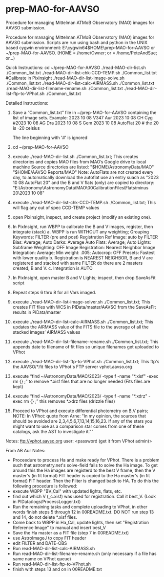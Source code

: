 # prep-MAO-for-AAVSO
 Procedure for managing Mittelman ATMoB Observatory (MAO) images for AAVSO submission.


Procedure for managing Mittelman ATMoB Observatory (MAO) images for AAVSO submission.
Scripts are run using bash and python in the UNIX based cygwin environment: 
E:\cygwin64\$HOME\prep-MAO-for-AAVSO or ~/prep-MAO-for-AAVSO.     (HOME = /home/Owner; or = /home/PeteAndSue; or...)


Quick Instructions:
cd ~/prep-MAO-for-AAVSO
./read-MAO-dir-list.sh ./Common_list.txt
./read-MAO-dir-list-chk-CCD-TEMP.sh ./Common_list.txt
#Calibrate in PixInsight
./read-MAO-dir-list-image-solve.sh ./Common_list.txt
./read-MAO-dir-list-calc-AIRMASS.sh ./Common_list.txt
./read-MAO-dir-list-filename-rename.sh ./Common_list.txt
./read-MAO-dir-list-ftp-to-VPhot.sh ./Common_list.txt


Detailed Instructions:

1)	Save a “Common_list.txt” file in ~/prep-MAO-for-AAVSO containing the list of image sets. 
	Example:
		2023 10 08 V347 Aur
		2023 10 08 CH Cyg
		#2023 10 08 AG Dra 
		2023 10 08 S Gem
		2023 10 08 AutoFlat 20   # the 20 is -20 celsius

	The line beginning with '#' is ignored
2)	cd ~/prep-MAO-for-AAVSO
3)	execute ./read-MAO-dir-list.sh ./Common_list.txt; This creates directories and
	copies MAO files from MAO’s Google drive to local machine
		Source directories are listed:
			"$HOME/AstronomyData/MAO"
			"$HOME/AAVSO Reports/MAO"
	Note: AutoFlats are not created every day, to automatically download the autoflat 
	use an entry suach as "2023 10 08 AutoFlat 20" and the B and V flats (only) are copied to directory: "E:\Astronomy\AstronomyData\MAO\00CalibrationFiles\Flats\minus 20\2023 10 08"
4)	execute ./read-MAO-dir-list-chk-CCD-TEMP.sh ./Common_list.txt; This will flag any out of spec CCD-TEMP values
5)	open PixInsight, inspect, and create project (modify an existing one). 
6)	In PixInsight, run WBPP to calibrate the B and V images, register, then integrate (stack)
	a.	WBPP is run WITHOUT any weighting;
		Grouping Keywords: FILTER (pre and post)
		Registration Ref Image: auto by FILTER
		Bias: Average; Auto
		Darks: Average Auto
		Flats: Average; Auto
		Lights: Subframe Weighting: OFF
				Image Registration: Nearest Neighbor
				Image Integration: Average; Min weight: .005; Autocrop: OFF
				Presets: Fastest with lower quality
	b.	Registration is NEAREST NEIGHBOR, B and V are registered and stacked with same FILTER do there are 2 masters created, B and V.
	c.	Integration is AUTO
7)	In PixInsight, open master B and V Lights; inspect, then drop SaveAsFit script
8)	Repeat steps 6 thru 8 for all Vars imaged.
9)	execute ./read-MAO-dir-list-image-solver.sh ./Common_list.txt; This creates FIT files with WCS in PIData/master/AAVSO from the SaveAsFit results in PIData/master
10)	execute ./read-MAO-dir-list-calc-AIRMASS.sh ./Common_list.txt; This updates the AIRMASS value of the FITS file to the average of all the stacked images’ AIRMASS values
11)	execute ./read-MAO-dir-list-filename-rename.sh ./Common_list.txt; This appends date to filename of fit files so unique filenames get uploaded to VPhot
12)	execute ./read-MAO-dir-list-ftp-to-VPhot.sh ./Common_list.txt; This ftp's the AAVSO/*.fit files to VPhot's FTP server vphot.aavso.org
13)	execute “find ~/AstronomyData/MAO/2023/ -type f -name "*.xisf" -exec rm {} \;” to remove *.xisf files that are no longer needed (Fits files are kept)
14)	execute “find ~/AstronomyData/MAO/2023/ -type f -name "*.xdrz" -exec rm {} \;” this removes *.xdrz files (drizzle files)
15)	Proceed to VPhot and execute differential photometry on B,V pairs;
NOTE: In VPhot:  quote from Arne: "In my opinion, the sources that should be avoided are 2,3,4,5,6,7,13,14,15,16,23. If any of the stars 
you might want to use as a comparison star comes from one of these catalogs, ask the AST to investigate it.""


Notes:
ftp://vphot.aavso.org user: <observer code> <password (get it from VPhot admin)>


From AB Aur Notes:
- Proceedure to process Ha and make ready for VPhot.
There is a problem such that astrometry.net's solve-field fails to solve the Ha image. To get around this 
the Ha images are registerd to the best V frame, then the V master's (in fit format) FIT header is copied to the Ha master's (in fit format) FIT header. Then the Filter is changed back to HA. To do this the following procedure is followed:
- execute WBPP "BV_Cal" with updated lights, flats, etc.
- find out which V (_c.xisf) was used for registration. Call it best_V. (Look in PIData/logs/ProcessLogger.txt)
- Run the remaining tasks and complete uploading to VPhot, in other words finish steps 5 through 12 in 00README.txt. DO NOT run step 13 and 14, do not delete *.xisf files.
- Come back to WBPP in Ha_Cal, update lights, then set "Registration Reference Image" to manual and insert best_V
- Save the Ha master as a FIT file (step 7 in 00README.txt)
- use AstroImageJ to copy FIT header
- edit FILTER and DATE-OBS
- Run read-MAO-dir-list-calc-AIRMASS.sh 
- Run read-MAO-dir-list-filename-rename.sh (only necessary if a file has same name on VPhot queue)
- Run read-MAO-dir-list-ftp-to-VPhot.sh
- finish with steps 13 and on in 00README.txt

